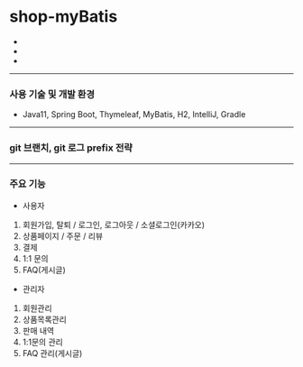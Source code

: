 # shop-myBatis

-
-
-
---
### 사용 기술 및 개발 환경
- Java11, Spring Boot, Thymeleaf, MyBatis, H2, IntelliJ, Gradle

---
<H3> git 브랜치, git 로그 prefix 전략 </H3>


---
### 주요 기능
- 사용자
1. 회원가입, 탈퇴 / 로그인, 로그아웃 / 소셜로그인(카카오)
2. 상품페이지 / 주문 / 리뷰
3. 결제   
4. 1:1 문의
5. FAQ(게시글)

- 관리자
1. 회원관리
2. 상품목록관리
3. 판매 내역
4. 1:1문의 관리
5. FAQ 관리(게시글)



